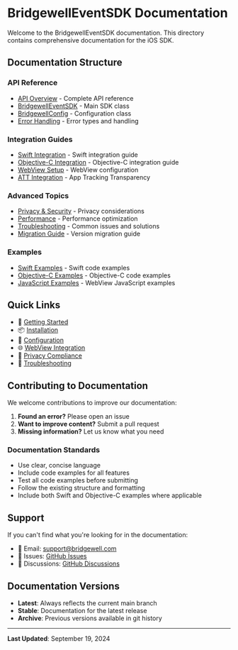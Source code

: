 # BridgewellEventSDK Documentation

Welcome to the BridgewellEventSDK documentation. This directory contains comprehensive documentation for the iOS SDK.

## Documentation Structure

### API Reference
- [API Overview](api/overview.md) - Complete API reference
- [BridgewellEventSDK](api/bridgewell-event-sdk.md) - Main SDK class
- [BridgewellConfig](api/bridgewell-config.md) - Configuration class
- [Error Handling](api/error-handling.md) - Error types and handling

### Integration Guides
- [Swift Integration](integration/swift-integration.md) - Swift integration guide
- [Objective-C Integration](integration/objc-integration.md) - Objective-C integration guide
- [WebView Setup](integration/webview-setup.md) - WebView configuration
- [ATT Integration](integration/att-integration.md) - App Tracking Transparency

### Advanced Topics
- [Privacy & Security](advanced/privacy-security.md) - Privacy considerations
- [Performance](advanced/performance.md) - Performance optimization
- [Troubleshooting](advanced/troubleshooting.md) - Common issues and solutions
- [Migration Guide](advanced/migration.md) - Version migration guide

### Examples
- [Swift Examples](examples/swift-examples.md) - Swift code examples
- [Objective-C Examples](examples/objc-examples.md) - Objective-C code examples
- [JavaScript Examples](examples/javascript-examples.md) - WebView JavaScript examples

## Quick Links

- 🚀 [Getting Started](../README.md#quick-start)
- 📦 [Installation](../README.md#installation)
- 🔧 [Configuration](api/bridgewell-config.md)
- 🌐 [WebView Integration](integration/webview-setup.md)
- 🔐 [Privacy Compliance](advanced/privacy-security.md)
- 🐛 [Troubleshooting](advanced/troubleshooting.md)

## Contributing to Documentation

We welcome contributions to improve our documentation:

1. **Found an error?** Please open an issue
2. **Want to improve content?** Submit a pull request
3. **Missing information?** Let us know what you need

### Documentation Standards

- Use clear, concise language
- Include code examples for all features
- Test all code examples before submitting
- Follow the existing structure and formatting
- Include both Swift and Objective-C examples where applicable

## Support

If you can't find what you're looking for in the documentation:

- 📧 Email: support@bridgewell.com
- 🐛 Issues: [GitHub Issues](https://github.com/bridgewell/iOS-BridgewellEventSDK/issues)
- 💬 Discussions: [GitHub Discussions](https://github.com/bridgewell/iOS-BridgewellEventSDK/discussions)

## Documentation Versions

- **Latest**: Always reflects the current main branch
- **Stable**: Documentation for the latest release
- **Archive**: Previous versions available in git history

---

**Last Updated**: September 19, 2024
